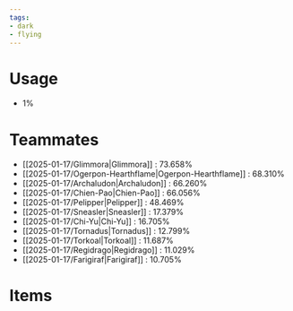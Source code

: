 ```yaml
---
tags:
- dark
- flying
---
```

# Usage
- 1%
# Teammates
- [[2025-01-17/Glimmora|Glimmora]] : 73.658%
- [[2025-01-17/Ogerpon-Hearthflame|Ogerpon-Hearthflame]] : 68.310%
- [[2025-01-17/Archaludon|Archaludon]] : 66.260%
- [[2025-01-17/Chien-Pao|Chien-Pao]] : 66.056%
- [[2025-01-17/Pelipper|Pelipper]] : 48.469%
- [[2025-01-17/Sneasler|Sneasler]] : 17.379%
- [[2025-01-17/Chi-Yu|Chi-Yu]] : 16.705%
- [[2025-01-17/Tornadus|Tornadus]] : 12.799%
- [[2025-01-17/Torkoal|Torkoal]] : 11.687%
- [[2025-01-17/Regidrago|Regidrago]] : 11.029%
- [[2025-01-17/Farigiraf|Farigiraf]] : 10.705%
# Items